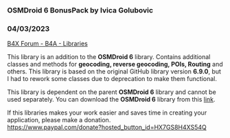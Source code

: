 ### OSMDroid 6 BonusPack by Ivica Golubovic
### 04/03/2023
[B4X Forum - B4A - Libraries](https://www.b4x.com/android/forum/threads/147211/)

This library is an addition to the **OSMDroid 6** library. Contains additional classes and methods for **geocoding, reverse geocoding, POIs, Routing** and others. This library is based on the original GitHub library version **6.9.0**, but I had to rework some classes due to deprecation to make them functional.  
  
This library is dependent on the parent **OSMDroid 6** library and cannot be used separately. You can download the **OSMDroid 6** library from this [link](https://www.b4x.com/android/forum/threads/osmdroid-6.147200/).  
  
If this libraries makes your work easier and saves time in creating your application, please make a donation.  
<https://www.paypal.com/donate?hosted_button_id=HX7GS8H4XS54Q>
